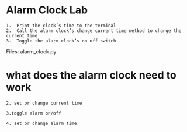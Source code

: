 # Alarm Clock Lab
<!-- As a developer, I want to use Python’s proper snake_case for variable names. -->
<!-- As a developer, I want to create a AlarmClock class. -->
<!-- As a developer, I want the AlarmClock class to have class instance variables to store of the AlarmClock’s current time, whether the alarm is on or off, and the time the alarm is set to. (You can use arbitrary strings to represent the time, it does not need to accurately tell the current time or change over time). -->
<!-- As a developer, I want the AlarmClock class to have a method to set (or change) the current time and print to the console the current time. -->
<!-- As a developer, I want the AlarmClock class to have a method to toggle the alarm on or off.  -->
<!-- As a developer, I want the AlarmClock class to have a method to set the current alarm time and print to the console the current alarm time. -->
<!-- As a developer, I want to import the AlarmClock class into main.py so I can instantiate it as a new AlarmClock object and call methods on it. -->
    1.	Print the clock’s time to the terminal
    2.	Call the alarm clock’s change current time method to change the current time
    3.	Toggle the alarm clock’s on off switch
Files: 
alarm_clock.py

# what does the alarm clock need to work
    

    2. set or change current time

    3.toggle alarm on/off

    4. set or change alarm time

    
